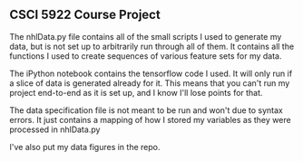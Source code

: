 ## CSCI 5922 Course Project

The nhlData.py file contains all of the small scripts I used to generate my data, but is not set up to arbitrarily run through all of them. It contains all the functions I used to create sequences of various feature sets for my data.

The iPython notebook contains the tensorflow code I used. It will only run if a slice of data is generated already for it. This means that you can't run my project end-to-end as it is set up, and I know I'll lose points for that.

The data specification file is not meant to be run and won't due to syntax errors. It just contains a mapping of how I stored my variables as they were processed in nhlData.py

I've also put my data figures in the repo.
